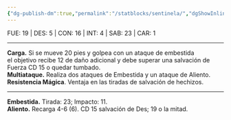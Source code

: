 ```yaml
---
{"dg-publish-dm":true,"permalink":"/statblocks/sentinela/","dgShowInlineTitle":"false"}
---
```


<p><span><span style="display:none"> AC:<span id="ac"><strong>19</strong></span> | HP: <span id="hp">76</span> | IN: <span id="in">1</span></span></span></p><p><span>FUE: <span class="dice-roller no-icon" aria-label-position="top" data-dice="d20+4" aria-label="d20+4
[15]+4"><span class="dice-roller-result">19</span></span> | DES: <span class="dice-roller no-icon" aria-label-position="top" data-dice="d20+1" aria-label="d20+1
[4]+1"><span class="dice-roller-result">5</span></span> | CON: <span class="dice-roller no-icon" aria-label-position="top" data-dice="d20+4" aria-label="d20+4
[12]+4"><span class="dice-roller-result">16</span></span> | INT: <span class="dice-roller no-icon" aria-label-position="top" data-dice="d20+-4" aria-label="d20+-4
[8]+-4"><span class="dice-roller-result">4</span></span> | SAB: <span class="dice-roller no-icon is-max" aria-label-position="top" data-dice="d20+3" aria-label="d20+3
[20]+3"><span class="dice-roller-result">23</span></span> | CAR: <span class="dice-roller no-icon is-min" aria-label-position="top" data-dice="d20+0" aria-label="d20+0
[1]+0"><span class="dice-roller-result">1</span></span></span></p><p><span><hr>
<p dir="auto"><strong>Carga.</strong> Si se mueve 20 pies y golpea con un ataque de embestida<br>
el objetivo recibe <span class="dice-roller no-icon" aria-label-position="top" data-dice="3d6" aria-label="3d6
[4, 6, 2]"><span class="dice-roller-result">12</span></span> de daño adicional y debe superar una salvación de Fuerza CD 15 o quedar tumbado.<br>
<strong>Multiataque.</strong> Realiza dos ataques de Embestida y un ataque de Aliento.<br>
<strong>Resistencia Mágica</strong>. Ventaja en las tiradas de salvación de hechizos.</p></span></p><p><span><hr>
<p dir="auto"><strong>Embestida.</strong> Tirada: <span class="dice-roller no-icon" aria-label-position="top" data-dice="d20+7" aria-label="d20+7
[16]+7"><span class="dice-roller-result">23</span></span>; Impacto: <span class="dice-roller no-icon" aria-label-position="top" data-dice="2d8+4" aria-label="2d8+4
[5, 2]+4"><span class="dice-roller-result">11</span></span>.<br>
<strong>Aliento.</strong> Recarga 4-6 (<span class="dice-roller no-icon is-max" aria-label-position="top" data-dice="d6" aria-label="d6
[6]"><span class="dice-roller-result">6</span></span>). CD 15 salvación de Des; <span class="dice-roller no-icon" aria-label-position="top" data-dice="5d6" aria-label="5d6
[3, 5, 6, 4, 1]"><span class="dice-roller-result">19</span></span> o la mitad.</p></span></p>
